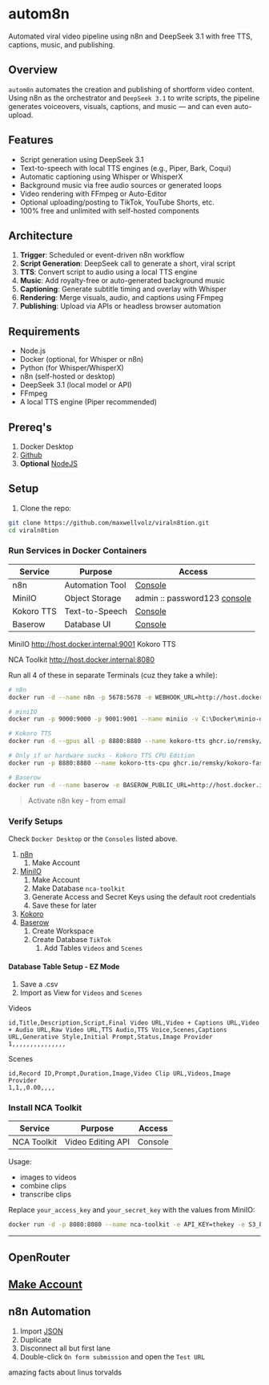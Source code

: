 # autom8n

Automated viral video pipeline using n8n and DeepSeek 3.1 with free TTS, captions, music, and publishing.

## Overview

`autom8n` automates the creation and publishing of shortform video content. Using n8n as the orchestrator and `DeepSeek 3.1` to write scripts, the pipeline generates voiceovers, visuals, captions, and music — and can even auto-upload.

## Features

- Script generation using DeepSeek 3.1
- Text-to-speech with local TTS engines (e.g., Piper, Bark, Coqui)
- Automatic captioning using Whisper or WhisperX
- Background music via free audio sources or generated loops
- Video rendering with FFmpeg or Auto-Editor
- Optional uploading/posting to TikTok, YouTube Shorts, etc.
- 100% free and unlimited with self-hosted components

## Architecture

1. **Trigger**: Scheduled or event-driven n8n workflow
2. **Script Generation**: DeepSeek call to generate a short, viral script
3. **TTS**: Convert script to audio using a local TTS engine
4. **Music**: Add royalty-free or auto-generated background music
5. **Captioning**: Generate subtitle timing and overlay with Whisper
6. **Rendering**: Merge visuals, audio, and captions using FFmpeg
7. **Publishing**: Upload via APIs or headless browser automation

## Requirements

- Node.js
- Docker (optional, for Whisper or n8n)
- Python (for Whisper/WhisperX)
- n8n (self-hosted or desktop)
- DeepSeek 3.1 (local model or API)
- FFmpeg
- A local TTS engine (Piper recommended)

## Prereq's

1. Docker Desktop
2. [Github](https://github.com/apps/desktop)
3. **Optional** [NodeJS](https://nodejs.org/en/download) 

## Setup

1. Clone the repo:

```bash
git clone https://github.com/maxwellvolz/viraln8tion.git
cd viraln8tion
```

### Run Services in Docker Containers

| Service    | Purpose         | Access                                                |
| ---------- | --------------- | ----------------------------------------------------- |
| n8n        | Automation Tool | [Console](http://localhost:5678/setup)                |
| MiniIO     | Object Storage  | admin :: password123 [console](http://localhost:9001) |
| Kokoro TTS | Text-to-Speech  | [Console](http://localhost:8880/web)                  |
| Baserow    | Database UI     | [Console](http://host.docker.internal:85)             |

MiniIO
http://host.docker.internal:9001
Kokoro TTS

NCA Toolkit
http://host.docker.internal:8080


Run all 4 of these in separate Terminals (cuz they take a while):

```sh
# n8n
docker run -d --name n8n -p 5678:5678 -e WEBHOOK_URL=http://host.docker.internal:5678 -e N8N_DEFAULT_BINARY_DATA_MODE=filesystem -v C:\Docker\n8n-data:/home/node/.n8n docker.n8n.io/n8nio/n8n

# miniIO
docker run -p 9000:9000 -p 9001:9001 --name miniio -v C:\Docker\minio-data:/data -e MINIO_ROOT_USER=admin -e MINIO_ROOT_PASSWORD=password123 quay.io/minio/minio:RELEASE.2025-04-22T22-12-26Z server /data --console-address ":9001"

# Kokoro TTS
docker run -d --gpus all -p 8880:8880 --name kokoro-tts ghcr.io/remsky/kokoro-fastapi-gpu:v0.2.2

# Only if ur hardware sucks - Kokoro TTS CPU Edition
docker run -p 8880:8880 --name kokoro-tts-cpu ghcr.io/remsky/kokoro-fastapi-cpu:v0.2.2

# Baserow
docker run -d --name baserow -e BASEROW_PUBLIC_URL=http://host.docker.internal:85 -v C:\Docker\baserow-data:/baserow/data -p 85:80 -p 443:443 --restart unless-stopped --shm-size=256mb baserow/baserow:1.32.5
```

> Activate n8n key - from email


### Verify Setups

Check `Docker Desktop` or the `Consoles` listed above.

1. [n8n](http://localhost:5678)
   1. Make Account
2. [MiniIO](http://localhost:9001/browser)
   1. Make Account
   2. Make Database `nca-toolkit`
   3. Generate Access and Secret Keys using the default root credentials
   4. Save these for later
3. [Kokoro](http://localhost:8880/web)
4. [Baserow](http://host.docker.internal:85/)
   1. Create Workspace
   2. Create Database `TikTok`
      1. Add Tables `Videos` and `Scenes`

#### Database Table Setup - EZ Mode

1. Save a .csv
2. Import as View for `Videos` and `Scenes`

Videos
```csv
id,Title,Description,Script,Final Video URL,Video + Captions URL,Video + Audio URL,Raw Video URL,TTS Audio,TTS Voice,Scenes,Captions URL,Generative Style,Initial Prompt,Status,Image Provider
1,,,,,,,,,,,,,,,
```

Scenes
```csv
id,Record ID,Prompt,Duration,Image,Video Clip URL,Videos,Image Provider
1,1,,0.00,,,,
```

### Install NCA Toolkit

| Service     | Purpose           | Access  |
| ----------- | ----------------- | ------- |
| NCA Toolkit | Video Editing API | Console |

Usage:
- images to videos
- combine clips
- transcribe clips

Replace `your_access_key` and `your_secret_key` with the values from MiniIO:

```sh
docker run -d -p 8080:8080 --name nca-toolkit -e API_KEY=thekey -e S3_ENDPOINT_URL=http://host.docker.internal:9000 -e S3_ACCESS_KEY=your_access_key -e S3_SECRET_KEY=your_secret_key -e S3_BUCKET_NAME=nca-toolkit -e S3_REGION=None stephengpope/no-code-architects-toolkit:latest
```

---

## OpenRouter 

[Make Account](https://openrouter.ai/)
---

## n8n Automation

1. Import [JSON](https://drive.google.com/file/d/1EGCWHhfXQ_k4krF29rFgktrdzOwvqPY7)
2. Duplicate
3. Disconnect all but first lane
4. Double-click `On form submission` and open the `Test URL`




amazing facts about linus torvalds
